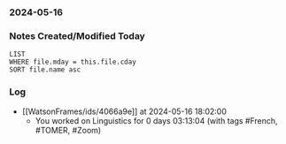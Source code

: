 ### 2024-05-16

### Notes Created/Modified Today
```dataview
LIST 
WHERE file.mday = this.file.cday
SORT file.name asc
```
### Log

- [[WatsonFrames/ids/4066a9e]] at 2024-05-16 18:02:00
  - You worked on Linguistics for 0 days 03:13:04 (with tags #French, #TOMER, #Zoom)


